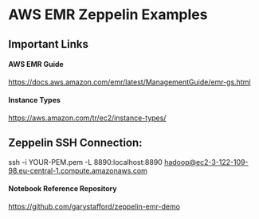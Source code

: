 # AWS EMR Zeppelin Examples

## Important Links

#### AWS EMR Guide
https://docs.aws.amazon.com/emr/latest/ManagementGuide/emr-gs.html

#### Instance Types
https://aws.amazon.com/tr/ec2/instance-types/


## Zeppelin SSH Connection:

ssh -i YOUR-PEM.pem -L 8890:localhost:8890 hadoop@ec2-3-122-109-98.eu-central-1.compute.amazonaws.com


#### Notebook Reference Repository

https://github.com/garystafford/zeppelin-emr-demo